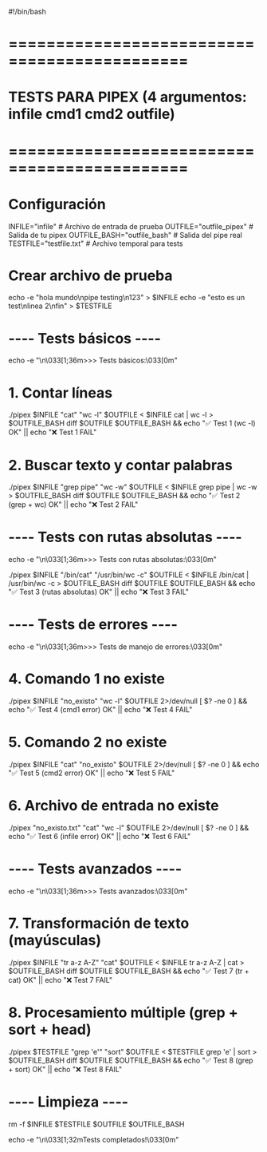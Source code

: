 #!/bin/bash

# =============================================
# TESTS PARA PIPEX (4 argumentos: infile cmd1 cmd2 outfile)
# =============================================

# Configuración
INFILE="infile"          # Archivo de entrada de prueba
OUTFILE="outfile_pipex"  # Salida de tu pipex
OUTFILE_BASH="outfile_bash"  # Salida del pipe real
TESTFILE="testfile.txt"  # Archivo temporal para tests

# Crear archivo de prueba
echo -e "hola mundo\npipe testing\n123" > $INFILE
echo -e "esto es un test\nlinea 2\nfin" > $TESTFILE

# ---- Tests básicos ----
echo -e "\n\033[1;36m>>> Tests básicos:\033[0m"

# 1. Contar líneas
./pipex $INFILE "cat" "wc -l" $OUTFILE
< $INFILE cat | wc -l > $OUTFILE_BASH
diff $OUTFILE $OUTFILE_BASH && echo "✅ Test 1 (wc -l) OK" || echo "❌ Test 1 FAIL"

# 2. Buscar texto y contar palabras
./pipex $INFILE "grep pipe" "wc -w" $OUTFILE
< $INFILE grep pipe | wc -w > $OUTFILE_BASH
diff $OUTFILE $OUTFILE_BASH && echo "✅ Test 2 (grep + wc) OK" || echo "❌ Test 2 FAIL"

# ---- Tests con rutas absolutas ----
echo -e "\n\033[1;36m>>> Tests con rutas absolutas:\033[0m"

./pipex $INFILE "/bin/cat" "/usr/bin/wc -c" $OUTFILE
< $INFILE /bin/cat | /usr/bin/wc -c > $OUTFILE_BASH
diff $OUTFILE $OUTFILE_BASH && echo "✅ Test 3 (rutas absolutas) OK" || echo "❌ Test 3 FAIL"

# ---- Tests de errores ----
echo -e "\n\033[1;36m>>> Tests de manejo de errores:\033[0m"

# 4. Comando 1 no existe
./pipex $INFILE "no_existo" "wc -l" $OUTFILE 2>/dev/null
[ $? -ne 0 ] && echo "✅ Test 4 (cmd1 error) OK" || echo "❌ Test 4 FAIL"

# 5. Comando 2 no existe
./pipex $INFILE "cat" "no_existo" $OUTFILE 2>/dev/null
[ $? -ne 0 ] && echo "✅ Test 5 (cmd2 error) OK" || echo "❌ Test 5 FAIL"

# 6. Archivo de entrada no existe
./pipex "no_existo.txt" "cat" "wc -l" $OUTFILE 2>/dev/null
[ $? -ne 0 ] && echo "✅ Test 6 (infile error) OK" || echo "❌ Test 6 FAIL"

# ---- Tests avanzados ----
echo -e "\n\033[1;36m>>> Tests avanzados:\033[0m"

# 7. Transformación de texto (mayúsculas)
./pipex $INFILE "tr a-z A-Z" "cat" $OUTFILE
< $INFILE tr a-z A-Z | cat > $OUTFILE_BASH
diff $OUTFILE $OUTFILE_BASH && echo "✅ Test 7 (tr + cat) OK" || echo "❌ Test 7 FAIL"

# 8. Procesamiento múltiple (grep + sort + head)
./pipex $TESTFILE "grep 'e'" "sort" $OUTFILE
< $TESTFILE grep 'e' | sort > $OUTFILE_BASH
diff $OUTFILE $OUTFILE_BASH && echo "✅ Test 8 (grep + sort) OK" || echo "❌ Test 8 FAIL"

# ---- Limpieza ----
rm -f $INFILE $TESTFILE $OUTFILE $OUTFILE_BASH

echo -e "\n\033[1;32mTests completados!\033[0m"
